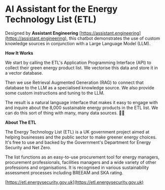 # AI Assistant for the **Energy Technology List (ETL)** 


Designed by **Assistant Engineering** [https://assistant.engineering](https://assistant.engineering), this chatbot demonstrates the use of custom knowledge sources in conjunction with a Large Language Model (LLM).

**How It Works**

We start by calling the ETL's Application Programming Interface (API) to collect their green energy product list. We vectorise this data and store it in a vector database.  

Then we use Retrieval Augmented Generation (RAG) to connect that database to the LLM as a specialised knowledge source. We also provide some custom instructions and tuning to the LLM.

The result is a natural language interface that makes it easy to engage with and inquire about the 8,000 sustainable energy products in the ETL list.  We can do this sort of thing with many, many data sources. 🚀🤖

**About The ETL**

The Energy Technology List (ETL) is a UK government project aimed at helping businesses and the public sector to make greener energy choices. It's free to use and backed by the Government's Department for Energy Security and Net Zero.

The list functions as an easy-to-use procurement tool for energy managers, procurement professionals, facilities managers and a wide variety of other professions and organisations. It is recognised in various sustainability assessment processes including BREEAM and SKA rating.

[https://etl.energysecurity.gov.uk](https://etl.energysecurity.gov.uk)